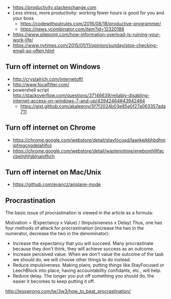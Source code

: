 - https://productivity.stackexchange.com
- Less stress, more productivity: working fewer hours is good for you and your boss
  - https://codewithoutrules.com/2016/08/18/productive-programmer/
  - https://news.ycombinator.com/item?id=12320188
- https://www.sitepoint.com/how-information-overload-is-ruining-your-work-life/
- https://www.nytimes.com/2015/01/11/opinion/sunday/stop-checking-email-so-often.html

## Turn off internet on Windows

- http://crystalrich.com/internetoff/
- http://www.focalfilter.com/
- powershell script http://stackoverflow.com/questions/37146639/reliably-disabling-internet-access-on-windows-7-and-up/43942464#43942464
  - https://gist.github.com/akaleeroy/5f7f2024b03e85e0f27a063357ada711

## Turn off internet on Chrome

- https://chrome.google.com/webstore/detail/stayfocusd/laankejkbhbdhmipfmgcngdelahlfoji
- https://chrome.google.com/webstore/detail/wastenotime/enebomhlllfaccbelnjhfgblnalofhch

## Turn off internet on Mac/Unix

- https://github.com/evancz/airplane-mode

## Procrastination

The basic issue of procrastination is viewed in the article as a formula:

Motivation = (Expectancy x Value) / (Impulsiveness x Delay)
Thus, one has four methods of attack for procrastination (increase the two in the numerator, decrease the two in the denominator):

- Increase the expectancy that you will succeed. Many procrastinate because they don't think, they will achieve success as an outcome.
- Increase perceived value. When we don't value the outcome of the task we should do, we will choose other things to do instead.
- Reduce impulsiveness. Making plans, putting things like StayFocused or LeechBlock into place, having accountability confidants, etc., will help.
- Reduce delay. The longer you put off something you should do, the easier it becomes to keep putting it off.

http://lesswrong.com/lw/3w3/how_to_beat_procrastination/
